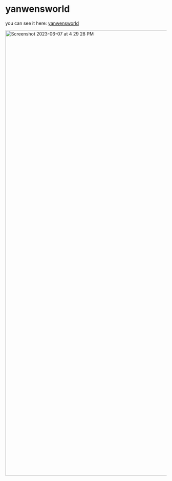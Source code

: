 # yanwensworld

you can see it here: [yanwensworld](https://yanwensworld.com/)


<img width="1385" alt="Screenshot 2023-06-07 at 4 29 28 PM" src="https://github.com/AdeDeepFishing/yanwensworld/assets/91364746/a6ad6b80-de65-4343-b6ea-9dc0ed26d22f">
